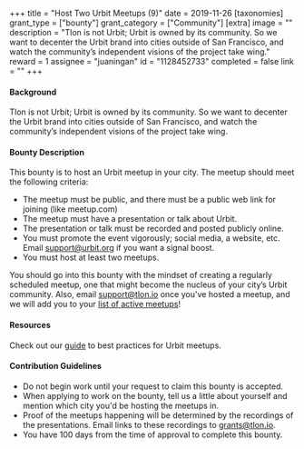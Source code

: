 +++
title = "Host Two Urbit Meetups (9)"
date = 2019-11-26
[taxonomies]
grant_type = ["bounty"]
grant_category = ["Community"]
[extra]
image = ""
description = "Tlon is not Urbit; Urbit is owned by its community. So we want to decenter the Urbit brand into cities outside of San Francisco, and watch the community’s independent visions of the project take wing."
reward = 1
assignee = "juaningan"
id = "1128452733"
completed = false
link = ""
+++

#### Background

Tlon is not Urbit; Urbit is owned by its community.  So we want to decenter the Urbit brand into cities outside of San Francisco, and watch the community’s independent visions of the project take wing. 

#### Bounty Description

This bounty is to host an Urbit meetup in your city. The meetup should meet the following criteria:

- The meetup must be public, and there must be a public web link for joining (like meetup.com)
- The meetup must have a presentation or talk about Urbit. 
- The presentation or talk must be recorded and posted publicly online.
- You must promote the event vigorously; social media, a website, etc. Email support@urbit.org if you want a signal boost.
- You must host at least two meetups.

You should go into this bounty with the mindset of creating a regularly scheduled meetup, one that might become the nucleus of your city’s Urbit community. Also, email support@tlon.io once you've hosted a meetup, and we will add you to your [list of active meetups](https://urbit.org/community/meetups/)!

#### Resources

Check out our [guide](https://urbit.org/community/hosting-a-meetup/) to best practices for Urbit meetups.

#### Contribution Guidelines
- Do not begin work until your request to claim this bounty is accepted. 
- When applying to work on the bounty, tell us a little about yourself and mention which city you'd be hosting the meetups in.
- Proof of the meetups happening will be determined by the recordings of the presentations. Email links to these recordings to grants@tlon.io.
- You have 100 days from the time of approval to complete this bounty.
    